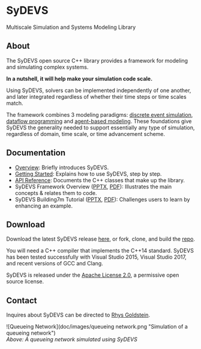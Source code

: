 # SyDEVS

Multiscale Simulation and Systems Modeling Library

## About

The SyDEVS open source C++ library provides a framework for modeling and simulating complex systems. 

**In a nutshell, it will help make your simulation code scale.**

Using SyDEVS, solvers can be implemented independently of one another, and later integrated regardless of whether their time steps or time scales match.

The framework combines 3 modeling paradigms: [discrete event simulation](https://en.wikipedia.org/wiki/Discrete_event_simulation), [dataflow programming](https://en.wikipedia.org/wiki/Dataflow_programming) and [agent-based modeling](https://en.wikipedia.org/wiki/Agent-based_model). These foundations give SyDEVS the generality needed to support essentially any type of simulation, regardless of domain, time scale, or time advancement scheme.

## Documentation

- [Overview](overview.html): Briefly introduces SyDEVS.
- [Getting Started](getting_started/): Explains how to use SyDEVS, step by step.
- [API Reference](doc/html/index.html): Documents the C++ classes that make up the library.
- SyDEVS Framework Overview ([PPTX](doc/downloads/SyDEVS_Framework_Overview.pptx), [PDF](doc/downloads/SyDEVS_Framework_Overview.pdf)): Illustrates the main concepts & relates them to code.
- SyDEVS Building7m Tutorial ([PPTX](doc/downloads/SyDEVS_Building7m_Tutorial.pptx), [PDF](doc/downloads/SyDEVS_Building7m_Tutorial.pdf)): Challenges users to learn by enhancing an example.

## Download

Download the latest SyDEVS release [here](https://github.com/Autodesk/sydevs/releases), or fork, clone, and build the [repo](https://github.com/Autodesk/sydevs).

You will need a C++ compiler that implements the C++14 standard. SyDEVS has been tested successfully with Visual Studio 2015, Visual Studio 2017, and recent versions of GCC and Clang.

SyDEVS is released under the [Apache License 2.0](https://github.com/Autodesk/sydevs/blob/master/LICENSE.md), a permissive open source license.

## Contact

Inquires about SyDEVS can be directed to [Rhys Goldstein](https://autodeskresearch.com/people/rhys-goldstein).

![Queueing Network](doc/images/queueing network.png "Simulation of a queueing network")  
*Above: A queueing network simulated using SyDEVS*

